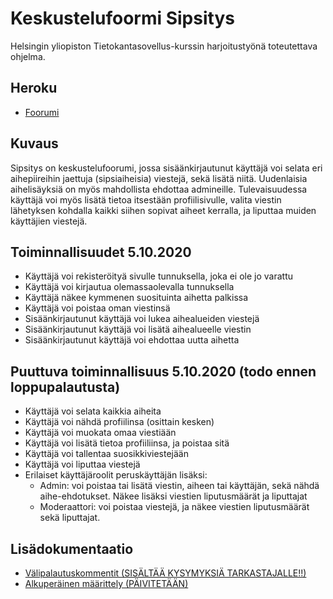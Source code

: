 # Keskustelufoormi Sipsitys

Helsingin yliopiston Tietokantasovellus-kurssin harjoitustyönä toteutettava ohjelma.

## Heroku

* [Foorumi](https://tsoha2020-foorumi.herokuapp.com/)

## Kuvaus

Sipsitys on keskustelufoorumi, jossa sisäänkirjautunut käyttäjä voi selata eri aihepiireihin jaettuja (sipsiaiheisia) viestejä, sekä lisätä niitä.
Uudenlaisia aihelisäyksiä on myös mahdollista ehdottaa admineille. Tulevaisuudessa käyttäjä voi myös lisätä tietoa itsestään profiilisivulle, valita viestin lähetyksen kohdalla kaikki siihen sopivat aiheet kerralla, ja liputtaa muiden käyttäjien viestejä.

## Toiminnallisuudet 5.10.2020

* Käyttäjä voi rekisteröityä sivulle tunnuksella, joka ei ole jo varattu
* Käyttäjä voi kirjautua olemassaolevalla tunnuksella
* Käyttäjä näkee kymmenen suosituinta aihetta palkissa
* Käyttäjä voi poistaa oman viestinsä
* Sisäänkirjautunut käyttäjä voi lukea aihealueiden viestejä
* Sisäänkirjautunut käyttäjä voi lisätä aihealueelle viestin
* Sisäänkirjautunut käyttäjä voi ehdottaa uutta aihetta

## Puuttuva toiminnallisuus 5.10.2020 (todo ennen loppupalautusta)

* Käyttäjä voi selata kaikkia aiheita
* Käyttäjä voi nähdä profiilinsa (osittain kesken)
* Käyttäjä voi muokata omaa viestiään
* Käyttäjä voi lisätä tietoa profiiliinsa, ja poistaa sitä
* Käyttäjä voi tallentaa suosikkiviestejään
* Käyttäjä voi liputtaa viestejä
* Erilaiset käyttäjäroolit peruskäyttäjän lisäksi:
    * Admin: voi poistaa tai lisätä viestin, aiheen tai käyttäjän,
    sekä nähdä aihe-ehdotukset. Näkee lisäksi viestien liputusmäärät ja liputtajat
    * Moderaattori: voi poistaa viestejä, ja näkee viestien liputusmäärät sekä liputtajat.

## Lisädokumentaatio

* [Välipalautuskommentit (SISÄLTÄÄ KYSYMYKSIÄ TARKASTAJALLE!!)](/docs/valipalautukset.md)
* [Alkuperäinen määrittely (PÄIVITETÄÄN)](/docs/maarittelydoc.md)
